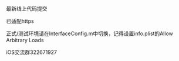 最新线上代码提交  

已适配https 

正式/测试环境请在InterfaceConfig.m中切换，记得设置info.plist的Allow Arbitrary Loads

iOS交流群322671927 
